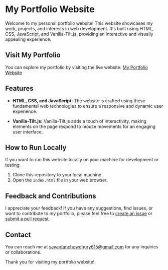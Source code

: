 # My Portfolio Website

Welcome to my personal portfolio website! This website showcases my work, projects, and interests in web development. It's built using HTML, CSS, JavaScript, and Vanilla-Tilt.js, providing an interactive and visually appealing experience.

## Visit My Portfolio

You can explore my portfolio by visiting the live website: [My Portfolio Website](https://sayantan615.github.io/Portfolio/)

## Features

- **HTML, CSS, and JavaScript:** The website is crafted using these fundamental web technologies to ensure a responsive and dynamic user experience.

- **Vanilla-Tilt.js:** Vanilla-Tilt.js adds a touch of interactivity, making elements on the page respond to mouse movements for an engaging user interface.

## How to Run Locally

If you want to run this website locally on your machine for development or testing:

1. Clone this repository to your local machine.
2. Open the `index.html` file in your web browser.

## Feedback and Contributions

I appreciate your feedback! If you have any suggestions, find issues, or want to contribute to my portfolio, please feel free to [create an issue](https://github.com/Sayantan615/Portfolio/issues) or [submit a pull request](https://github.com/Sayantan615/Portfolio/pulls).

## Contact

You can reach me at [sayantanchowdhury615@gmail.com](mailto:sayantanchowdhury615@gmail.com) for any inquiries or collaborations.

Thank you for visiting my portfolio website!

